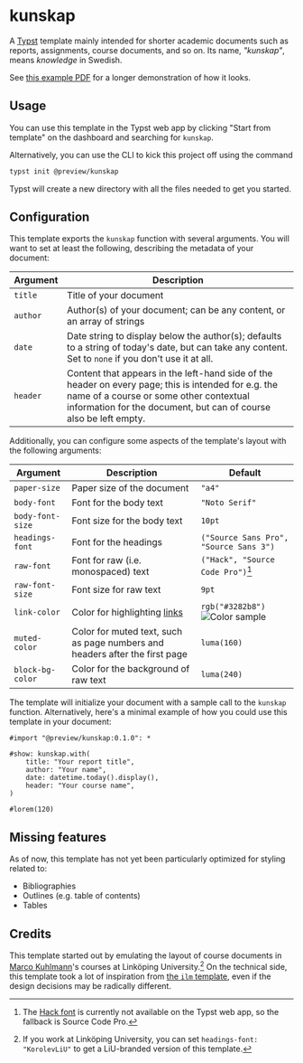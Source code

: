 # kunskap

A [Typst](https://typst.app/) template mainly intended for shorter academic
documents such as reports, assignments, course documents, and so on.  Its name,
_"kunskap"_, means _knowledge_ in Swedish.

See [this example
PDF](https://github.com/mbollmann/typst-kunskap/blob/main/example.pdf) for a
longer demonstration of how it looks.

## Usage

You can use this template in the Typst web app by clicking "Start from template"
on the dashboard and searching for `kunskap`.

Alternatively, you can use the CLI to kick this project off using the command

```sh
typst init @preview/kunskap
```

Typst will create a new directory with all the files needed to get you started.

## Configuration

This template exports the `kunskap` function with several arguments.  You will
want to set at least the following, describing the metadata of your document:

| Argument | Description |
| -------- | ----------- |
| `title`  | Title of your document |
| `author` | Author(s) of your document; can be any content, or an array of strings |
| `date`   | Date string to display below the author(s); defaults to a string of today's date, but can take any content.  Set to `none` if you don't use it at all. |
| `header` | Content that appears in the left-hand side of the header on every page; this is intended for e.g. the name of a course or some other contextual information for the document, but can of course also be left empty. |

Additionally, you can configure some aspects of the template's layout with the
following arguments:

| Argument | Description | Default |
| -------- | ----------- | ------- |
| `paper-size` | Paper size of the document | `"a4"` |
| `body-font` | Font for the body text | `"Noto Serif"` |
| `body-font-size` | Font size for the body text | `10pt` |
| `headings-font` | Font for the headings | `("Source Sans Pro", "Source Sans 3")` |
| `raw-font` | Font for raw (i.e. monospaced) text | `("Hack", "Source Code Pro")`[^1] |
| `raw-font-size` | Font size for raw text | `9pt` |
| `link-color` | Color for highlighting [links] | `rgb("#3282b8")` ![Color sample](https://img.shields.io/badge/steel_blue-3282b8) |
| `muted-color` | Color for muted text, such as page numbers and headers after the first page | `luma(160)` |
| `block-bg-color` | Color for the background of raw text | `luma(240)` |


The template will initialize your document with a sample call to the `kunskap` function.  Alternatively, here's a minimal example of how you could use this template in your document:

```typst
#import "@preview/kunskap:0.1.0": *

#show: kunskap.with(
    title: "Your report title",
    author: "Your name",
    date: datetime.today().display(),
    header: "Your course name",
)

#lorem(120)
```

## Missing features

As of now, this template has not yet been particularly optimized for styling related to:

- Bibliographies
- Outlines (e.g. table of contents)
- Tables


## Credits

This template started out by emulating the layout of course documents in [Marco
Kuhlmann](https://liu.se/en/employee/marku61)'s courses at Linköping University.[^2]
On the technical side, this template took a lot of inspiration from [the `ilm`
template](https://github.com/talal/ilm/), even if the design decisions may be
radically different.



[^1]: The [Hack font](https://github.com/source-foundry/Hack) is currently not
    available on the Typst web app, so the fallback is Source Code Pro.
[^2]: If you work at Linköping University, you can set `headings-font:
    "KorolevLiU"` to get a LiU-branded version of this template.

[links]: https://typst.app/docs/reference/model/link/
